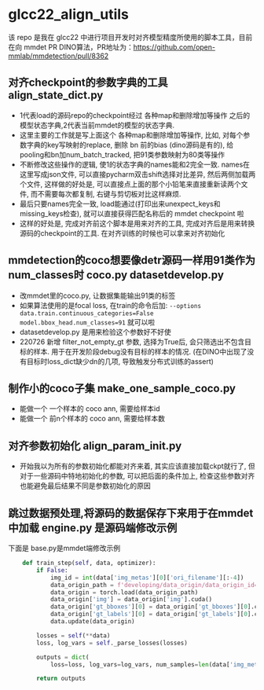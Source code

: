 # glcc22_align_utils

该 repo 是我在 glcc22 中进行项目开发时对齐模型精度所使用的脚本工具，目前在向 mmdet PR DINO算法，PR地址为：https://github.com/open-mmlab/mmdetection/pull/8362

## 对齐checkpoint的参数字典的工具 align_state_dict.py  
- 1代表load的源码repo的checkpoint经过 各种map和删除增加等操作 之后的模型状态字典,2代表当前mmdet的模型的状态字典.
- 这里主要的工作就是写上面这个 各种map和删除增加等操作, 比如, 对每个参数字典的key写映射的replace, 删除 bn 前的bias (dino源码是有的), 给pooling和bn加num_batch_tracked, 把91类参数映射为80类等操作
- 不断修改这些操作的逻辑, 使1的状态字典的names能和2完全一致. names在这里写成json文件, 可以直接pycharm双击shift选择对比差异, 然后两侧加载两个文件, 这样做的好处是, 可以直接点上面的那个小铅笔来直接重新读两个文件, 而不需要每次都复制, 右键与剪切板对比这样麻烦.
- 最后只要names完全一致, load能通过(打印出来unexpect_keys和missing_keys检查), 就可以直接获得匹配名称后的 mmdet checkpoint 啦
- 这样的好处是, 完成对齐前这个脚本是用来对齐的工具, 完成对齐后是用来转换源码的checkpoint的工具. 在对齐训练的时候也可以拿来对齐初始化

## mmdetection的coco想要像detr源码一样用91类作为num_classes时 coco.py datasetdevelop.py
- 改mmdet里的coco.py, 让数据集能输出91类的标签
- 如果算法使用的是focal loss, 在train的命令后加: `--options data.train.continuous_categories=False model.bbox_head.num_classes=91` 就可以啦
- datasetdevelop.py 是用来检验这个参数好不好使
- 220726 新增 filter_not_empty_gt 参数, 选择为True后, 会只筛选出不包含目标的样本. 用于在开发阶段debug没有目标的样本的情况. (在DINO中出现了没有目标时loss_dict缺少dn的几项, 导致触发分布式训练的assert)

## 制作小的coco子集 make_one_sample_coco.py 
- 能做一个 一个样本的 coco ann, 需要给样本id
- 能做一个 前n个样本的 coco ann, 需要给样本数

## 对齐参数初始化 align_param_init.py
- 开始我以为所有的参数初始化都能对齐来着, 其实应该直接加载ckpt就行了, 但对于一些源码中特地初始化的参数, 可以把后面的条件加上, 检查这些参数对齐也能避免最后结果不同是参数初始化的原因

## 跳过数据预处理,将源码的数据保存下来用于在mmdet中加载  engine.py 是源码端修改示例
下面是 base.py是mmdet端修改示例
```Python
    def train_step(self, data, optimizer):
        if False:
            img_id = int(data['img_metas'][0]['ori_filename'][:-4])
            data_origin_path = f'developing/data_origin/data_origin_id={img_id}.pth'
            data_origin = torch.load(data_origin_path)
            data_origin['img'] = data_origin['img'].cuda()
            data_origin['gt_bboxes'][0] = data_origin['gt_bboxes'][0].cuda()
            data_origin['gt_labels'][0] = data_origin['gt_labels'][0].cuda()
            data.update(data_origin)

        losses = self(**data)
        loss, log_vars = self._parse_losses(losses)

        outputs = dict(
            loss=loss, log_vars=log_vars, num_samples=len(data['img_metas']))

        return outputs
```
